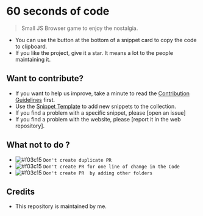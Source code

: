 

# 60 seconds of code

> Small JS Browser game to enjoy the nostalgia.


* You can use the button at the bottom of a snippet card to copy the code to clipboard.
* If you like the project, give it a star. It means a lot to the people maintaining it.

## Want to contribute?

* If you want to help us improve, take a minute to read the [Contribution Guidelines](/CONTRIBUTING.md) first.
* Use the [Snippet Template](/snippet-template.md) to add new snippets to the collection.
* If you find a problem with a specific snippet, please [open an issue]
* If you find a problem with the website, please [report it in the web repository].

## What not to do ?
- ![#f03c15](https://via.placeholder.com/15/f03c15/f03c15.png) `Don't create duplicate PR`
- ![#f03c15](https://via.placeholder.com/15/f03c15/f03c15.png) `Don't create PR for one line of change in the Code`
- ![#f03c15](https://via.placeholder.com/15/f03c15/f03c15.png) `Don't create PR  by adding other folders`

## Credits

* This repository is maintained by me.
